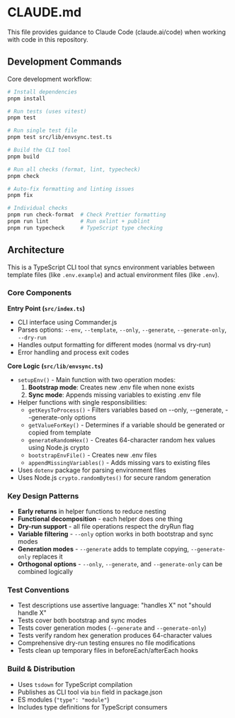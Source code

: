 # CLAUDE.md

This file provides guidance to Claude Code (claude.ai/code) when working with code in this repository.

## Development Commands

Core development workflow:

```bash
# Install dependencies
pnpm install

# Run tests (uses vitest)
pnpm test

# Run single test file
pnpm test src/lib/envsync.test.ts

# Build the CLI tool
pnpm build

# Run all checks (format, lint, typecheck)
pnpm check

# Auto-fix formatting and linting issues
pnpm fix

# Individual checks
pnpm run check-format  # Check Prettier formatting
pnpm run lint          # Run oxlint + publint
pnpm run typecheck     # TypeScript type checking
```

## Architecture

This is a TypeScript CLI tool that syncs environment variables between template files (like `.env.example`) and actual environment files (like `.env`).

### Core Components

**Entry Point (`src/index.ts`)**

- CLI interface using Commander.js
- Parses options: `--env`, `--template`, `--only`, `--generate`, `--generate-only`, `--dry-run`
- Handles output formatting for different modes (normal vs dry-run)
- Error handling and process exit codes

**Core Logic (`src/lib/envsync.ts`)**

- `setupEnv()` - Main function with two operation modes:
  1. **Bootstrap mode**: Creates new .env file when none exists
  2. **Sync mode**: Appends missing variables to existing .env file
- Helper functions with single responsibilities:
  - `getKeysToProcess()` - Filters variables based on --only, --generate, --generate-only options
  - `getValueForKey()` - Determines if a variable should be generated or copied from template
  - `generateRandomHex()` - Creates 64-character random hex values using Node.js crypto
  - `bootstrapEnvFile()` - Creates new .env files
  - `appendMissingVariables()` - Adds missing vars to existing files
- Uses `dotenv` package for parsing environment files
- Uses Node.js `crypto.randomBytes()` for secure random generation

### Key Design Patterns

- **Early returns** in helper functions to reduce nesting
- **Functional decomposition** - each helper does one thing
- **Dry-run support** - all file operations respect the dryRun flag
- **Variable filtering** - `--only` option works in both bootstrap and sync modes
- **Generation modes** - `--generate` adds to template copying, `--generate-only` replaces it
- **Orthogonal options** - `--only`, `--generate`, and `--generate-only` can be combined logically

### Test Conventions

- Test descriptions use assertive language: "handles X" not "should handle X"
- Tests cover both bootstrap and sync modes
- Tests cover generation modes (`--generate` and `--generate-only`)
- Tests verify random hex generation produces 64-character values
- Comprehensive dry-run testing ensures no file modifications
- Tests clean up temporary files in beforeEach/afterEach hooks

### Build & Distribution

- Uses `tsdown` for TypeScript compilation
- Publishes as CLI tool via `bin` field in package.json
- ES modules (`"type": "module"`)
- Includes type definitions for TypeScript consumers
